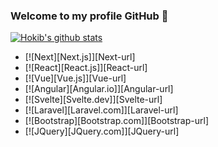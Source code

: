### Welcome to my profile GitHub 👋

[![Hokib's github stats](https://github-readme-stats.vercel.app/api?username=Hokib-st&theme=dark&show_icons=true)](https://github.com/Hokib-st)

* [![Next][Next.js]][Next-url]
* [![React][React.js]][React-url]
* [![Vue][Vue.js]][Vue-url]
* [![Angular][Angular.io]][Angular-url]
* [![Svelte][Svelte.dev]][Svelte-url]
* [![Laravel][Laravel.com]][Laravel-url]
* [![Bootstrap][Bootstrap.com]][Bootstrap-url]
* [![JQuery][JQuery.com]][JQuery-url]

